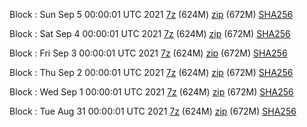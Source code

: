 Block : Sun Sep  5 00:00:01 UTC 2021 [7z](https://transfer.sh/mI4xdd/bootstrap.dat.20210905.7z) (624M) [zip](https://transfer.sh/kwq4TH/bootstrap.dat.20210905.zip) (672M) [SHA256](https://transfer.sh/tID0Kj/sha256.txt)

Block : Sat Sep  4 00:00:01 UTC 2021 [7z]() (624M) [zip]() (672M) [SHA256]()

Block : Fri Sep  3 00:00:01 UTC 2021 [7z](https://transfer.sh/2RtSfC/bootstrap.dat.20210903.7z) (624M) [zip](https://transfer.sh/Njxtn2/bootstrap.dat.20210903.zip) (672M) [SHA256](https://transfer.sh/rgOFHV/sha256.txt)

Block : Thu Sep  2 00:00:01 UTC 2021 [7z](https://transfer.sh/XXaQgi/bootstrap.dat.20210902.7z) (624M) [zip](https://transfer.sh/LBUCTm/bootstrap.dat.20210902.zip) (672M) [SHA256](https://transfer.sh/xVGzt1/sha256.txt)

Block : Wed Sep  1 00:00:01 UTC 2021 [7z](https://transfer.sh/Ed9UBc/bootstrap.dat.20210901.7z) (624M) [zip](https://transfer.sh/W8vobn/bootstrap.dat.20210901.zip) (672M) [SHA256](https://transfer.sh/pzFMVA/sha256.txt)

Block : Tue Aug 31 00:00:01 UTC 2021 [7z](https://transfer.sh/iYm2as/bootstrap.dat.20210831.7z) (624M) [zip](https://transfer.sh/24iHB6/bootstrap.dat.20210831.zip) (672M) [SHA256](https://transfer.sh/y2svyV/sha256.txt)

